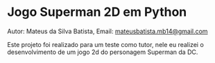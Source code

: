# Jogo Superman 2D em Python

Autor: Mateus da Silva Batista, Email: mateusbatista.mb14@gmail.com

Este projeto foi realizado para um teste como tutor, nele eu realizei o desenvolvimento de um jogo 2d do personagem Superman da DC.

